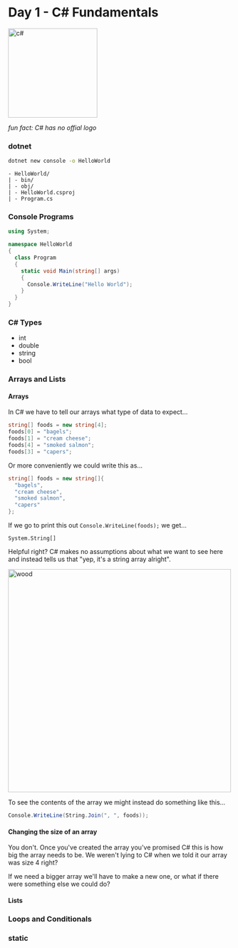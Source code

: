 # Day 1 - C# Fundamentals

<img src="https://upload.wikimedia.org/wikipedia/commons/thumb/7/7a/C_Sharp_logo.svg/800px-C_Sharp_logo.svg.png" alt="c#" width="200px" />

*fun fact: C# has no offial logo*

### dotnet

```sh
dotnet new console -o HelloWorld
```

```
- HelloWorld/
| - bin/
| - obj/
| - HelloWorld.csproj
| - Program.cs
```

### Console Programs

```cs
using System;

namespace HelloWorld 
{
  class Program 
  {
    static void Main(string[] args)
    {
      Console.WriteLine("Hello World");
    }
  }
}
```

### C# Types

* int
* double
* string
* bool

### Arrays and Lists

#### Arrays

In C# we have to tell our arrays what type of data to expect...

```cs
string[] foods = new string[4];
foods[0] = "bagels";
foods[1] = "cream cheese";
foods[4] = "smoked salmon";
foods[3] = "capers";
```

Or more conveniently we could write this as...

```cs
string[] foods = new string[]{
  "bagels",
  "cream cheese",
  "smoked salmon",
  "capers"
};
```

If we go to print this out ```Console.WriteLine(foods);``` we get...

```
System.String[]
```

Helpful right? C# makes no assumptions about what we want to see here and instead tells us that "yep, it's a string array alright".

<img src="https://i.kym-cdn.com/photos/images/original/000/816/782/cce.jpg" alt="wood" height="500px" />

To see the contents of the array we might instead do something like this...

```cs
Console.WriteLine(String.Join(", ", foods));
```

#### Changing the size of an array

You don't. Once you've created the array you've promised C# this is how big the array needs to be. We weren't lying to C# when we told it our array was size 4 right? 

If we need a bigger array we'll have to make a new one, or what if there were something else we could do?

#### Lists

### Loops and Conditionals

### static
